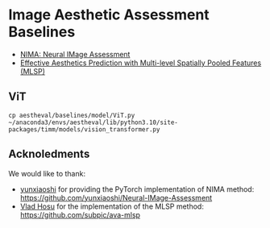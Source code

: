 # Image Aesthetic Assessment Baselines

* [NIMA: Neural IMage Assessment](https://ieeexplore.ieee.org/document/8352823)
* [Effective Aesthetics Prediction with Multi-level Spatially Pooled Features (MLSP)](http://openaccess.thecvf.com/content_CVPR_2019/papers/Hosu_Effective_Aesthetics_Prediction_With_Multi-Level_Spatially_Pooled_Features_CVPR_2019_paper.pdf)


## ViT

``cp aestheval/baselines/model/ViT.py ~/anaconda3/envs/aestheval/lib/python3.10/site-packages/timm/models/vision_transformer.py``


## Acknoledments
We would like to thank:
* [yunxiaoshi](https://github.com/yunxiaoshi) for providing the PyTorch implementation of NIMA method: https://github.com/yunxiaoshi/Neural-IMage-Assessment
* [Vlad Hosu](https://github.com/subpic) for the implementation of the MLSP method: https://github.com/subpic/ava-mlsp